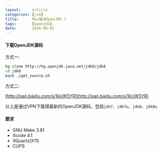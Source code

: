 ```yaml
---
layout:     article
categories: [jvm]
title:      Mac编译OpenJDK 7
tags:       [openjdk]
date:       2016-08-02
---
```


#### 下载OpenJDK源码

方式一:

```sh
hg clone http://hg.openjdk.java.net/jdk8/jdk8
cd jdk8
bash ./get_source.sh
```

方式二:

[http://pan.baidu.com/s/1kUIK5YR](http://pan.baidu.com/s/1kUIK5YR)

以上是通过VPN下载得最新的OpenJDK源码，包括`jdk7`、`jdk7u`、`jdk8`、`jdk8u`

#### 要求

* GNU Make 3.81
* Xcode 4.1
* XQuartz(X11)
* CUPS
